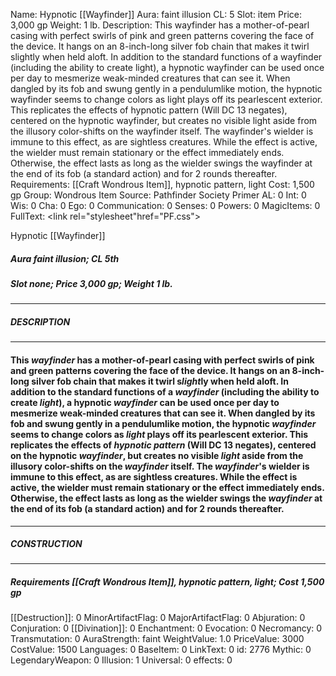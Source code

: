 Name: Hypnotic [[Wayfinder]]
Aura: faint illusion
CL: 5
Slot: item
Price: 3,000 gp
Weight: 1 lb.
Description: This wayfinder has a mother-of-pearl casing with perfect swirls of pink and green patterns covering the face of the device. It hangs on an 8-inch-long silver fob chain that makes it twirl slightly when held aloft. In addition to the standard functions of a wayfinder (including the ability to create light), a hypnotic wayfinder can be used once per day to mesmerize weak-minded creatures that can see it. When dangled by its fob and swung gently in a pendulumlike motion, the hypnotic wayfinder seems to change colors as light plays off its pearlescent exterior. This replicates the effects of hypnotic pattern (Will DC 13 negates), centered on the hypnotic wayfinder, but creates no visible light aside from the illusory color-shifts on the wayfinder itself. The wayfinder's wielder is immune to this effect, as are sightless creatures. While the effect is active, the wielder must remain stationary or the effect immediately ends. Otherwise, the effect lasts as long as the wielder swings the wayfinder at the end of its fob (a standard action) and for 2 rounds thereafter.
Requirements: [[Craft Wondrous Item]], hypnotic pattern, light
Cost: 1,500 gp
Group: Wondrous Item
Source: Pathfinder Society Primer
AL: 0
Int: 0
Wis: 0
Cha: 0
Ego: 0
Communication: 0
Senses: 0
Powers: 0
MagicItems: 0
FullText: <link rel="stylesheet"href="PF.css"><div class="heading"><p class="alignleft">Hypnotic [[Wayfinder]]</p><div style="clear: both;"></div></div><div><h5><b>Aura </b>faint illusion; <b>CL </b>5th</h5><h5><b>Slot </b>none; <b>Price </b>3,000 gp; <b>Weight </b>1 lb.</h5></div><hr/><div><h5><b>DESCRIPTION</b></h5></div><hr/><div><h4><p>This <i>wayfinder</i> has a mother-of-pearl casing with perfect swirls of pink and green patterns covering the face of the device. It hangs on an 8-inch-long silver fob chain that makes it twirl s<i>light</i>ly when held aloft. In addition to the standard functions of a <i>wayfinder</i> (including the ability to create <i>light</i>), a hypnotic <i>wayfinder</i> can be used once per day to mesmerize weak-minded creatures that can see it. When dangled by its fob and swung gently in a pendulumlike motion, the hypnotic <i>wayfinder</i> seems to change colors as <i>light</i> plays off its pearlescent exterior. This replicates the effects of <i>hypnotic pattern</i> (Will DC 13 negates), centered on the hypnotic <i>wayfinder</i>, but creates no visible <i>light</i> aside from the illusory color-shifts on the <i>wayfinder</i> itself. The <i>wayfinder</i>'s wielder is immune to this effect, as are sightless creatures. While the effect is active, the wielder must remain stationary or the effect immediately ends. Otherwise, the effect lasts as long as the wielder swings the <i>wayfinder</i> at the end of its fob (a standard action) and for 2 rounds thereafter.</p></h4></div><hr/><div><h5><b>CONSTRUCTION</b></h5></div><hr/><div><h5><b>Requirements </b>[[Craft Wondrous Item]], <i>hypnotic pattern</i>, <i>light</i>; <b>Cost </b>1,500 gp</h5></div>
[[Destruction]]: 0
MinorArtifactFlag: 0
MajorArtifactFlag: 0
Abjuration: 0
Conjuration: 0
[[Divination]]: 0
Enchantment: 0
Evocation: 0
Necromancy: 0
Transmutation: 0
AuraStrength: faint
WeightValue: 1.0
PriceValue: 3000
CostValue: 1500
Languages: 0
BaseItem: 0
LinkText: 0
id: 2776
Mythic: 0
LegendaryWeapon: 0
Illusion: 1
Universal: 0
effects: 0
